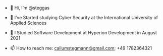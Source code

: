 - 👋 Hi, I’m @steggas
- 👀 I’ve Started studying Cyber Security at the International University of Applied Sciences
- 🌱 I Studied Software Development at Hyperion Development in August 2021

- 📫 How to reach me: callumstegmann@gmail.com; +49 1782364321
